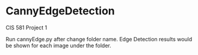 # CannyEdgeDetection
CIS 581 Project 1

Run cannyEdge.py after change folder name. 
Edge Detection results would be shown for each image under the folder.
